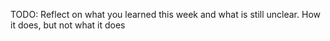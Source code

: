 TODO: Reflect on what you learned this week and what is still unclear.
How it does, but not what it does
